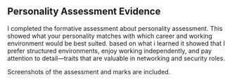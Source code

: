 ## Personality Assessment Evidence

I completed the formative assessment about personality assessment.
This showed what your personality matches with which career and working environment would be best suited.
based on what i learned it showed that I prefer structured environments, enjoy working independently, and pay attention to detail—traits that are valuable in networking and security roles.

Screenshots of the assessment and marks are included.
